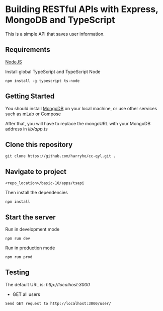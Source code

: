 # Building RESTful APIs with Express, MongoDB and TypeScript

This is a simple API that saves user information. 

## Requirements

[NodeJS](https://nodejs.org/en/)

Install global TypeScript and TypeScript Node

```
npm install -g typescript ts-node
```

## Getting Started

You should install [MongoDB](https://docs.mongodb.com/manual/administration/install-community/) on your local machine, or use other services such as [mLab](https://mlab.com/) or [Compose](https://www.compose.com/compare/mongodb)

After that, you will have to replace the mongoURL with your MongoDB address in *lib/app.ts*

## Clone this repository 

```
git clone https://github.com/harryho/cc-qyl.git .
```

## Navigate to project 

```
<repo_location>/basic-10/apps/tsapi
```


Then install the dependencies

```
npm install
```

## Start the server

Run in development mode

```
npm run dev
```

Run in production mode 

```
npm run prod
```

## Testing 

The default URL is: *http://localhost:3000*

+ GET all users

```
Send GET request to http://localhost:3000/user/
```

